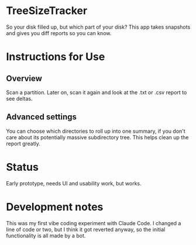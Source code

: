 # TreeSizeTracker

So your disk filled up, but which part of your disk?  This app takes snapshots and gives you diff reports so you can know.

# Instructions for Use

## Overview 

Scan a partition.
Later on, scan it again and look at the .txt or .csv report to see deltas.

## Advanced settings

You can choose which directories to roll up into one summary, if you don't care about its potentially massive subdirectory tree.  This helps clean up the report greatly.

# Status

Early prototype, needs UI and usability work, but works.

# Development notes

This was my first vibe coding experiment with Claude Code.  I changed a line of code or two, but I think it got reverted anyway, so the initial functionality is all made by a bot.